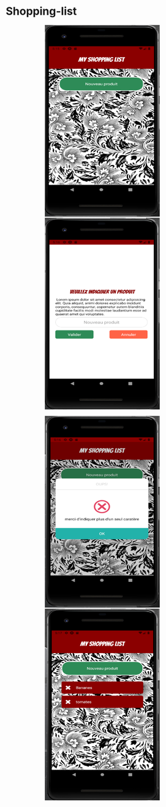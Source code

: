 # Shopping-list

<p align="center">
  <img width="300" height="500" alt="Demo" src="./assets/captures/1.png" />
  <img width="300" height="500" alt="Demo" src="./assets/captures/2.png" />
</p>
<p align="center">
  <img width="300" height="500" alt="Demo" src="./assets/captures/3.png" />
  <img width="300" height="500" alt="Demo" src="./assets/captures/4.png" />
</p>

